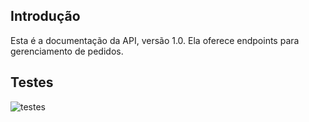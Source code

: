 ## Introdução
Esta é a documentação da API, versão 1.0. Ela oferece endpoints para gerenciamento de pedidos.

## Testes
![testes](https://github.com/user-attachments/assets/8a5fec71-7485-4de1-ac5c-69084cd2cb40)
